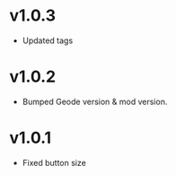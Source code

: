 # v1.0.3

- Updated tags

# v1.0.2

- Bumped Geode version & mod version.

# v1.0.1

- Fixed button size
